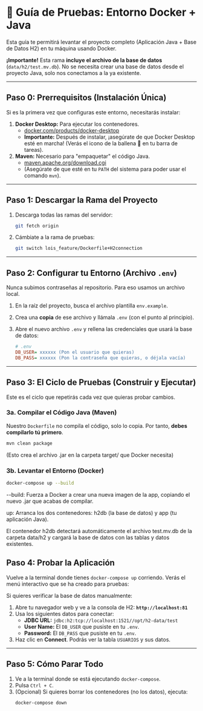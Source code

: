 # 🚀 Guía de Pruebas: Entorno Docker + Java

Esta guía te permitirá levantar el proyecto completo (Aplicación Java + Base de Datos H2) en tu máquina usando Docker.

**¡Importante!** Esta rama **incluye el archivo de la base de datos** (`data/h2/test.mv.db`). No se necesita crear una base de datos desde el proyecto Java, solo nos conectamos a la ya existente.

---

## Paso 0: Prerrequisitos (Instalación Única)

Si es la primera vez que configuras este entorno, necesitarás instalar:

1.  **Docker Desktop:** Para ejecutar los contenedores.
    * [docker.com/products/docker-desktop](https://www.docker.com/products/docker-desktop/)
    * **Importante:** Después de instalar, ¡asegúrate de que Docker Desktop esté en marcha! (Verás el icono de la ballena 🐳 en tu barra de tareas).
2.  **Maven:** Necesario para "empaquetar" el código Java.
    * [maven.apache.org/download.cgi](https://maven.apache.org/download.cgi)
    * (Asegúrate de que esté en tu `PATH` del sistema para poder usar el comando `mvn`).

---

## Paso 1: Descargar la Rama del Proyecto

1.  Descarga todas las ramas del servidor:
    ```bash
    git fetch origin
    ```

2.  Cámbiate a la rama de pruebas:
    ```bash
    git switch lois_feature/Dockerfile+H2connection
    ```

---

## Paso 2: Configurar tu Entorno (Archivo `.env`)

Nunca subimos contraseñas al repositorio. Para eso usamos un archivo local.

1.  En la raíz del proyecto, busca el archivo plantilla `env.example`.
2.  Crea una **copia** de ese archivo y llámala `.env` (con el punto al principio).
3.  Abre el nuevo archivo `.env` y rellena las credenciales que usará la base de datos:

    ```ini
    # .env
    DB_USER= xxxxxx (Pon el usuario que quieras)
    DB_PASS= xxxxxx (Pon la contraseña que quieras, o déjala vacía)
    ```

---

## Paso 3: El Ciclo de Pruebas (Construir y Ejecutar)

Este es el ciclo que repetirás cada vez que quieras probar cambios.

### 3a. Compilar el Código Java (Maven)

Nuestro `Dockerfile` no compila el código, solo lo copia. Por tanto, **debes compilarlo tú primero**.

```bash
mvn clean package
```

(Esto crea el archivo .jar en la carpeta target/ que Docker necesita)

### 3b. Levantar el Entorno (Docker)

```bash
docker-compose up --build
```

--build: Fuerza a Docker a crear una nueva imagen de la app, copiando el nuevo .jar que acabas de compilar.

up: Arranca los dos contenedores: h2db (la base de datos) y app (tu aplicación Java).

El contenedor h2db detectará automáticamente el archivo test.mv.db de la carpeta data/h2 y cargará la base de datos con las tablas y datos existentes.


## Paso 4: Probar la Aplicación

Vuelve a la terminal donde tienes `docker-compose up` corriendo. Verás el menú interactivo que se ha creado para pruebas:

Si quieres verificar la base de datos manualmente:

1.  Abre tu navegador web y ve a la consola de H2: **`http://localhost:81`**
2.  Usa los siguientes datos para conectar:
    * **JDBC URL:** `jdbc:h2:tcp://localhost:1521//opt/h2-data/test`
    * **User Name:** El `DB_USER` que pusiste en tu `.env`.
    * **Password:** El `DB_PASS` que pusiste en tu `.env`.
3.  Haz clic en **Connect**. Podrás ver la tabla `USUARIOS` y sus datos.

---

## Paso 5: Cómo Parar Todo

1.  Ve a la terminal donde se está ejecutando `docker-compose`.
2.  Pulsa `Ctrl + C`.
3.  (Opcional) Si quieres borrar los contenedores (no los datos), ejecuta:
    ```bash
    docker-compose down
    ```
